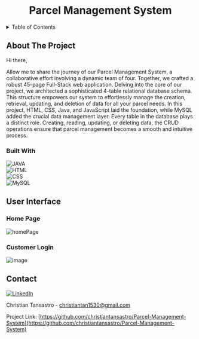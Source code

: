 <h1 align="center"> Parcel Management System </h1>  

<!-- TABLE OF CONTENTS -->
<details>
  <summary>Table of Contents</summary>
  <ol>
    <li>
      <a href="#about-the-project">About The Project</a>
      <ul>
        <li><a href="#built-with">Built With</a></li>
      </ul>
    </li>
    <li><a href="#user-interface">User Inteface</a></li>
    <li><a href="#contact">Contact</a></li>
  </ol>
</details>

<!-- ABOUT THE PROJECT -->
## About The Project

Hi there,

Allow me to share the journey of our Parcel Management System, a collaborative effort involving a dynamic team of four. Together, we crafted a robust 45-page Full-Stack web application. Delving into the core of our project, we architected a sophisticated 4-table relational database schema. This structure empowers our system to effortlessly manage the creation, retrieval, updating, and deletion of data for all your parcel needs. In this project, HTML, CSS, Java, and JavaScript laid the foundation, while MySQL added the crucial data management layer. Every table in the database plays a distinct role. Creating, reading, updating, or deleting data, the CRUD operations ensure that parcel management becomes a smooth and intuitive process.

### Built With

![JAVA][java-shield]
<br/>
![HTML][html-shield]
<br/>
![CSS][css-shield]
<br/>
![MySQL][mysql-shield]


## User Interface

### Home Page
![homePage](https://github.com/christiantansastro/Parcel-Management-System/assets/137610891/5e83b974-5658-4bd1-b2e5-8a9b00acc63b)

### Customer Login
![image](https://github.com/christiantansastro/Parcel-Management-System/assets/137610891/851fa291-6d27-4f96-a70b-011d7dd50a4b)

<!-- CONTACT -->
## Contact

[![LinkedIn][linkedin-shield]][linkedin-url]

Christian Tansastro - christiantan1530@gmail.com

Project Link: [https://github.com/christiantansastro/Parcel-Management-System](https://github.com/christiantansastro/Parcel-Management-System)

[linkedin-shield]: https://img.shields.io/badge/LinkedIn-0077B5?style=for-the-badge&logo=linkedin&logoColor=white
[linkedin-url]: https://linkedin.com/in/christiantansastro
[java-shield]: https://img.shields.io/badge/Java-ED8B00?style=for-the-badge&logo=openjdk&logoColor=white
[html-shield]: https://img.shields.io/badge/HTML5-E34F26?style=flat-square&logo=HTML5&logoColor=white
[css-shield]: https://img.shields.io/badge/CSS3-1572B6?style=for-the-badge&logo=css3&logoColor=white
[mysql-shield]: https://shields.io/badge/MySQL-lightgrey?logo=mysql&style=plastic&logoColor=white&labelColor=blue
